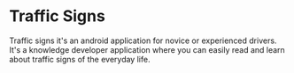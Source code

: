 # Traffic Signs

Traffic signs it's an android application for novice or experienced drivers. 
It's a knowledge developer application where you can easily read and learn about traffic signs of the everyday life.
